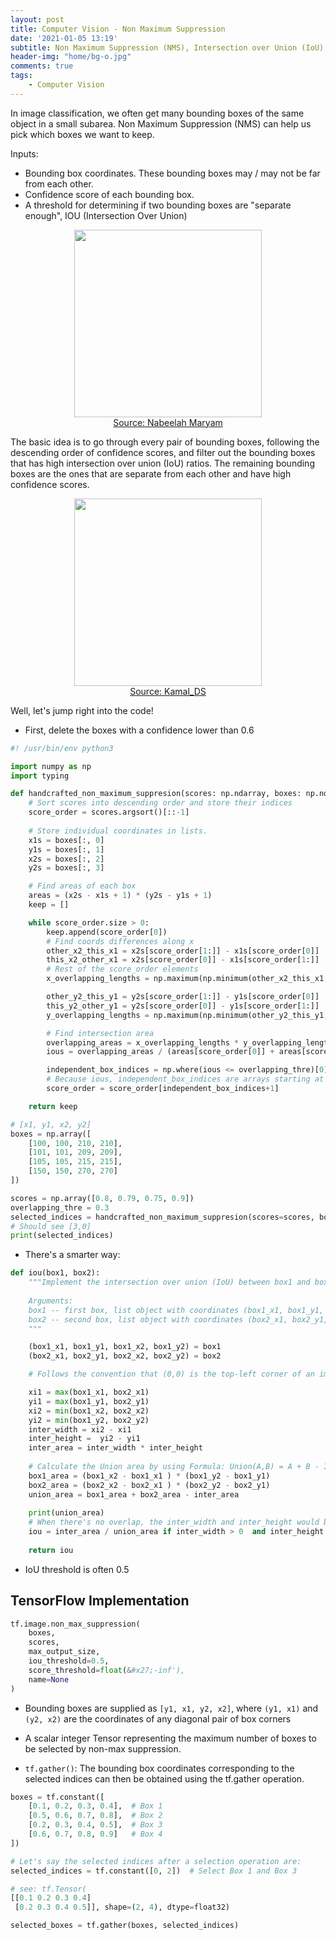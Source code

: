 ```yaml
---
layout: post
title: Computer Vision - Non Maximum Suppression
date: '2021-01-05 13:19'
subtitle: Non Maximum Suppression (NMS), Intersection over Union (IoU), TensorFlow non_max_suppression
header-img: "home/bg-o.jpg"
comments: true
tags:
    - Computer Vision
---
```


In image classification, we often get many bounding boxes of the same object in a small subarea. Non Maximum Suppression (NMS) can help us pick which boxes we want to keep.

Inputs:

- Bounding box coordinates. These bounding boxes may / may not be far from each other. 
- Confidence score of each bounding box.
- A threshold for determining if two bounding boxes are "separate enough", IOU (Intersection Over Union)

<div style="text-align: center;">
<p align="center">
    <figure>
        <img src="https://github.com/user-attachments/assets/662bcbcc-50d3-43fc-86e0-97fb01c7d5cb" height="300" alt=""/>
        <figcaption><a href="https://www.linkedin.com/pulse/non-max-suppression-object-detection-nabeelah-maryam-2gr7f/">Source: Nabeelah Maryam</a></figcaption>
    </figure>
</p>
</div>

The basic idea is to go through every pair of bounding boxes, following the descending order of confidence scores, and filter out the bounding boxes that has high intersection over union (IoU) ratios. The remaining bounding boxes are the ones that are separate from each other and have high confidence scores. 

<div style="text-align: center;">
<p align="center">
    <figure>
        <img src="https://github.com/user-attachments/assets/212cfcc3-b6cb-49bd-9197-9b1c850147e1" height="300" alt=""/>
        <figcaption><a href="https://www.google.com/url?sa=i&url=https%3A%2F%2Fkorlakuntasaikamal10.medium.com%2Fintersection-over-union-a8e04c3d03b3&psig=AOvVaw1Goh-uTS9ihTL4MTDw-fX2&ust=1723930055452000&source=images&cd=vfe&opi=89978449&ved=0CBcQjhxqFwoTCIijnYm6-ocDFQAAAAAdAAAAABAE">Source: Kamal_DS </a></figcaption>
    </figure>
</p>
</div>

Well, let's jump right into the code!
- First, delete the boxes with a confidence lower than 0.6

```python
#! /usr/bin/env python3

import numpy as np
import typing

def handcrafted_non_maximum_suppresion(scores: np.ndarray, boxes: np.ndarray, overlapping_thre: float = 0.3) -> typing.List:
    # Sort scores into descending order and store their indices
    score_order = scores.argsort()[::-1]
    
    # Store individual coordinates in lists.
    x1s = boxes[:, 0]
    y1s = boxes[:, 1]
    x2s = boxes[:, 2]
    y2s = boxes[:, 3]

    # Find areas of each box
    areas = (x2s - x1s + 1) * (y2s - y1s + 1)
    keep = []

    while score_order.size > 0:
        keep.append(score_order[0])
        # Find coords differences along x
        other_x2_this_x1 = x2s[score_order[1:]] - x1s[score_order[0]]
        this_x2_other_x1 = x2s[score_order[0]] - x1s[score_order[1:]]
        # Rest of the score_order elements
        x_overlapping_lengths = np.maximum(np.minimum(other_x2_this_x1, this_x2_other_x1), 0)

        other_y2_this_y1 = y2s[score_order[1:]] - y1s[score_order[0]]
        this_y2_other_y1 = y2s[score_order[0]] - y1s[score_order[1:]]
        y_overlapping_lengths = np.maximum(np.minimum(other_y2_this_y1, this_y2_other_y1), 0)

        # Find intersection area
        overlapping_areas = x_overlapping_lengths * y_overlapping_lengths
        ious = overlapping_areas / (areas[score_order[0]] + areas[score_order[1:]] - overlapping_areas)

        independent_box_indices = np.where(ious <= overlapping_thre)[0]
        # Because ious, independent_box_indices are arrays starting at the next element, we want to add 1 here.
        score_order = score_order[independent_box_indices+1]

    return keep

# [x1, y1, x2, y2]
boxes = np.array([
    [100, 100, 210, 210],
    [101, 101, 209, 209],
    [105, 105, 215, 215],
    [150, 150, 270, 270]
])

scores = np.array([0.8, 0.79, 0.75, 0.9])
overlapping_thre = 0.3
selected_indices = handcrafted_non_maximum_suppresion(scores=scores, boxes=boxes, overlapping_thre=overlapping_thre)
# Should see [3,0]
print(selected_indices)
```

- There's a smarter way:

```python
def iou(box1, box2):
    """Implement the intersection over union (IoU) between box1 and box2
    
    Arguments:
    box1 -- first box, list object with coordinates (box1_x1, box1_y1, box1_x2, box_1_y2)
    box2 -- second box, list object with coordinates (box2_x1, box2_y1, box2_x2, box2_y2)
    """

    (box1_x1, box1_y1, box1_x2, box1_y2) = box1
    (box2_x1, box2_y1, box2_x2, box2_y2) = box2

    # Follows the convention that (0,0) is the top-left corner of an image, (1,0) is the upper-right corner, and (1,1) is the lower-right corner. This is easier than using the midpoint.

    xi1 = max(box1_x1, box2_x1)
    yi1 = max(box1_y1, box2_y1)
    xi2 = min(box1_x2, box2_x2)
    yi2 = min(box1_y2, box2_y2)
    inter_width = xi2 - xi1
    inter_height =  yi2 - yi1
    inter_area = inter_width * inter_height
    
    # Calculate the Union area by using Formula: Union(A,B) = A + B - Inter(A,B)
    box1_area = (box1_x2 - box1_x1 ) * (box1_y2 - box1_y1)
    box2_area = (box2_x2 - box2_x1 ) * (box2_y2 - box2_y1)
    union_area = box1_area + box2_area - inter_area
    
    print(union_area)
    # When there's no overlap, the inter_width and inter_height would be negative. 
    iou = inter_area / union_area if inter_width > 0  and inter_height > 0 else 0
    
    return iou
```

- IoU threshold is often 0.5

## TensorFlow Implementation

```python
tf.image.non_max_suppression(
    boxes,
    scores,
    max_output_size,
    iou_threshold=0.5,
    score_threshold=float(&#x27;-inf'),
    name=None
)

```

- Bounding boxes are supplied as `[y1, x1, y2, x2]`, where `(y1, x1)` and `(y2, x2)` are the coordinates of any diagonal pair of box corners
- A scalar integer Tensor representing the maximum number of boxes to be selected by non-max suppression. 

- `tf.gather()`: The bounding box coordinates corresponding to the selected indices can then be obtained using the tf.gather operation.

```python
boxes = tf.constant([
    [0.1, 0.2, 0.3, 0.4],  # Box 1
    [0.5, 0.6, 0.7, 0.8],  # Box 2
    [0.2, 0.3, 0.4, 0.5],  # Box 3
    [0.6, 0.7, 0.8, 0.9]   # Box 4
])

# Let's say the selected indices after a selection operation are:
selected_indices = tf.constant([0, 2])  # Select Box 1 and Box 3

# see: tf.Tensor(
[[0.1 0.2 0.3 0.4]
 [0.2 0.3 0.4 0.5]], shape=(2, 4), dtype=float32)

selected_boxes = tf.gather(boxes, selected_indices)
```